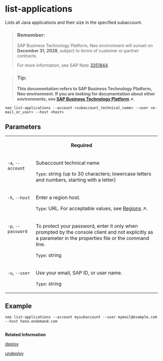 <!-- loio6942ec50ed2241bbbae6cb5a03e7f424 -->

# list-applications

Lists all Java applications and their size in the specified subaccount.



> ### Remember:  
> SAP Business Technology Platform, Neo environment will sunset on **December 31, 2028**, subject to terms of customer or partner contracts.
> 
> For more information, see SAP Note [3351844](https://me.sap.com/notes/3351844).

> ### Tip:  
> **This documentation refers to SAP Business Technology Platform, Neo environment. If you are looking for documentation about other environments, see [SAP Business Technology Platform](https://help.sap.com/viewer/65de2977205c403bbc107264b8eccf4b/Cloud/en-US/6a2c1ab5a31b4ed9a2ce17a5329e1dd8.html "SAP Business Technology Platform (SAP BTP) is an integrated offering comprised of the following technology portfolios: application development; process automation; integration; data, analytics, and enterprise planning; artificial intelligence. The platform offers users the ability to turn data into business value, compose end-to-end business processes, connect entire IT landscapes, and personalize, build and extend SAP applications. This reduces the overall total cost of ownership maintaining SAP landscapes and third-party software across end-to-end business processes.") :arrow_upper_right:.**



```
neo list-applications --account <subaccount_technical_name> --user <e-mail_or_user> --host <host>
```



<a name="loio6942ec50ed2241bbbae6cb5a03e7f424__section_jhk_4wd_n2b"/>

## Parameters




<table>
<tr>
<th valign="top" colspan="2">

Required

</th>
</tr>
<tr>
<td valign="top">

`-a`, `--account`

</td>
<td valign="top">

Subaccount technical name

`Type`: string \(up to 30 characters; lowercase letters and numbers, starting with a letter\)

</td>
</tr>
<tr>
<td valign="top">

`-h`, `--host`

</td>
<td valign="top">

Enter a region host.

`Type`: URL. For acceptable values, see [Regions](https://help.sap.com/viewer/65de2977205c403bbc107264b8eccf4b/Cloud/en-US/350356d1dc314d3199dca15bd2ab9b0e.html "You can deploy applications in different regions. Each region represents a geographical location (for example, Europe, US East) where applications, data, or services are hosted.") :arrow_upper_right:.

</td>
</tr>
<tr>
<td valign="top">

`-p`, `--password`

</td>
<td valign="top">

To protect your password, enter it only when prompted by the console client and not explicitly as a parameter in the properties file or the command line.

`Type`: string

</td>
</tr>
<tr>
<td valign="top">

`-u`, `--user`

</td>
<td valign="top">

Use your email, SAP ID, or user name.

`Type`: string

</td>
</tr>
</table>



<a name="loio6942ec50ed2241bbbae6cb5a03e7f424__section_khk_4wd_n2b"/>

## Example

```
neo list-applications --account mysubaccount --user mymail@example.com --host hana.ondemand.com
 
```

**Related Information**  


[deploy](deploy-937db4f.md "Deploying an application publishes it to SAP BTP. Use the optional parameters to make some specific configurations of the deployed application.")

[undeploy](undeploy-7e09b85.md "Undeploying an application removes it from SAP BTP. To undeploy an application, you have to stop it first.")

